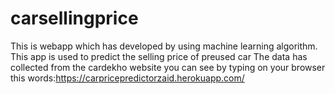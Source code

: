 # carsellingprice
This is webapp which has developed by using machine learning algorithm.
This app is used to predict the selling price of preused car
The data has collected from the cardekho website
you can see by typing on your browser this words:https://carpricepredictorzaid.herokuapp.com/
